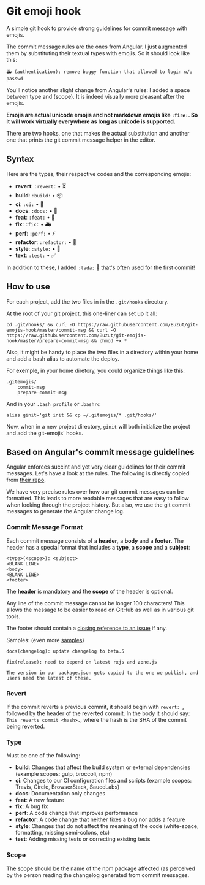 # Git emoji hook

A simple git hook to provide strong guidelines for commit message with emojis.

The commit message rules are the ones from Angular. I just augmented them by substituting their textual types with emojis. So it should look like this:

```
🚑 (authentication): remove buggy function that allowed to login w/o passwd
```

You'll notice another slight change from Angular's rules: I added a space between type and (scope). It is indeed visually more pleasant after the emojis.

__Emojis are actual unicode emojis and not markdown emojis like `:fire:`. So it will work virtually everywhere as long as unicode is supported.__

There are two hooks, one that makes the actual substitution and another one that prints the git commit message helper in the editor.

## Syntax
Here are the types, their respective codes and the corresponding emojis:
* __revert__: `:revert:` • ⏳
* __build__: `:build:` • 📦
* __ci__: `:ci:` • 🤖
* __docs__: `:docs:` • 📖
* __feat__: `:feat:` • 🌟
* __fix__: `:fix:` • 🚑
* __perf__: `:perf:` • ⚡
* __refactor__: `:refactor:` • 🚧
* __style__: `:style:` • 💄
* __text__: `:test:` • ✅

In addition to these, I added `:tada:` 🎉 that's often used for the first commit!


## How to use
For each project, add the two files in in the `.git/hooks` directory.

At the root of your git project, this one-liner can set up it all:

```
cd .git/hooks/ && curl -O https://raw.githubusercontent.com/Buzut/git-emojis-hook/master/commit-msg && curl -O https://raw.githubusercontent.com/Buzut/git-emojis-hook/master/prepare-commit-msg && chmod +x *
```

Also, it might be handy to place the two files in a directory within your home and add a bash alias to automate the deploy.

For exemple, in your home diretory, you could organize things like this:
```
.gitemojis/
    commit-msg
    prepare-commit-msg
```

And in your `.bash_profile` or `.bashrc`
```
alias ginit='git init && cp ~/.gitemojis/* .git/hooks/'
```

Now, when in a new project directory, `ginit` will both initialize the project and add the git-emojis' hooks.

## Based on Angular's commit message guidelines
Angular enforces succint and yet very clear guidelines for their commit messages. Let's have a look at the rules. The following is directly copied from [their repo](https://github.com/angular/angular/blob/master/CONTRIBUTING.md#-commit-message-guidelines).

We have very precise rules over how our git commit messages can be formatted. This leads to more readable messages that are easy to follow when looking through the project history. But also, we use the git commit messages to generate the Angular change log.

### Commit Message Format
Each commit message consists of a **header**, a **body** and a **footer**.  The header has a special
format that includes a **type**, a **scope** and a **subject**:

```
<type>(<scope>): <subject>
<BLANK LINE>
<body>
<BLANK LINE>
<footer>
```

The **header** is mandatory and the **scope** of the header is optional.

Any line of the commit message cannot be longer 100 characters! This allows the message to be easier
to read on GitHub as well as in various git tools.

The footer should contain a [closing reference to an issue](https://help.github.com/articles/closing-issues-via-commit-messages/) if any.

Samples: (even more [samples](https://github.com/angular/angular/commits/master))

```
docs(changelog): update changelog to beta.5
```
```
fix(release): need to depend on latest rxjs and zone.js

The version in our package.json gets copied to the one we publish, and users need the latest of these.
```

### Revert
If the commit reverts a previous commit, it should begin with `revert: `, followed by the header of the reverted commit. In the body it should say: `This reverts commit <hash>.`, where the hash is the SHA of the commit being reverted.

### Type
Must be one of the following:

* **build**: Changes that affect the build system or external dependencies (example scopes: gulp, broccoli, npm)
* **ci**: Changes to our CI configuration files and scripts (example scopes: Travis, Circle, BrowserStack, SauceLabs)
* **docs**: Documentation only changes
* **feat**: A new feature
* **fix**: A bug fix
* **perf**: A code change that improves performance
* **refactor**: A code change that neither fixes a bug nor adds a feature
* **style**: Changes that do not affect the meaning of the code (white-space, formatting, missing semi-colons, etc)
* **test**: Adding missing tests or correcting existing tests

### Scope
The scope should be the name of the npm package affected (as perceived by the person reading the changelog generated from commit messages.
